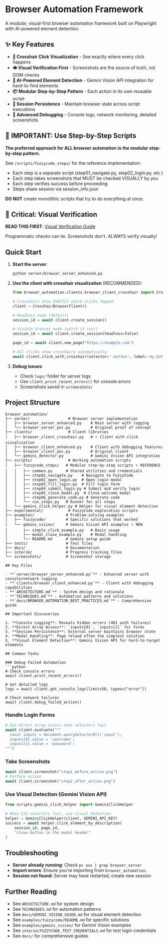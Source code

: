 # Browser Automation Framework

A modular, visual-first browser automation framework built on Playwright with AI-powered element detection.

## ✨ Key Features

- **🎯 Crosshair Click Visualization** - See exactly where every click happens
- **👁️ Visual Verification First** - Screenshots are the source of truth, not DOM checks
- **🤖 AI-Powered Element Detection** - Gemini Vision API integration for hard-to-find elements
- **📦 Modular Step-by-Step Pattern** - Each action in its own reusable script
- **🔄 Session Persistence** - Maintain browser state across script executions
- **🐛 Advanced Debugging** - Console logs, network monitoring, detailed screenshots

## 🚨 IMPORTANT: Use Step-by-Step Scripts

**The preferred approach for ALL browser automation is the modular step-by-step pattern.**

See `/scripts/fuzzycode_steps/` for the reference implementation:
- Each step is a separate script (step01_navigate.py, step02_login.py, etc.)
- Each step takes screenshots that MUST be checked VISUALLY by you
- Each step verifies success before proceeding
- Steps share session via session_info.json

**DO NOT** create monolithic scripts that try to do everything at once.

## 🚨 Critical: Visual Verification

**READ THIS FIRST**: [Visual Verification Guide](docs/VISUAL_VERIFICATION_GUIDE.md)

Programmatic checks can lie. Screenshots don't. ALWAYS verify visually!

## Quick Start

1. **Start the server**:
   ```bash
   python server/browser_server_enhanced.py
   ```

2. **Use the client with crosshair visualization** (RECOMMENDED):
   ```python
   from browser_automation.clients.browser_client_crosshair import CrosshairBrowserClient
   
   # Crosshairs show EXACTLY where clicks happen
   client = CrosshairBrowserClient()
   
   # Headless mode (default)
   session_id = await client.create_session()
   
   # Visible browser mode (watch it run!)
   session_id = await client.create_session(headless=False)
   
   page_id = await client.new_page("https://example.com")
   
   # All clicks show crosshairs automatically
   await client.click_with_crosshair(selector='.button', label='my_button')
   ```

3. **Debug issues**:
   - Check `logs/` folder for server logs
   - Use `client.print_recent_errors()` for console errors
   - Screenshots saved in `screenshots/`

## Project Structure

```
browser_automation/
├── server/                 # Browser server implementation
│   ├── browser_server_enhanced.py    # Main server with logging
│   └── browser_server_poc.py         # Original proof of concept
├── clients/                # Client libraries
│   ├── browser_client_crosshair.py   # ⭐ Client with click visualization
│   ├── browser_client_enhanced.py    # Client with debugging features
│   ├── browser_client_poc.py         # Original client
│   └── gemini_detector.py            # Gemini Vision API integration
├── scripts/                # Working automation scripts
│   ├── fuzzycode_steps/   # Modular step-by-step scripts ⭐ REFERENCE
│   │   ├── common.py      # Shared utilities and credentials
│   │   ├── step01_navigate.py    # Navigate to FuzzyCode
│   │   ├── step02_open_login.py  # Open login modal
│   │   ├── step03_fill_login.py  # Fill login form
│   │   ├── step04_submit_login.py # Submit and verify login
│   │   ├── step05_close_modal.py  # Close welcome modal
│   │   ├── step06_generate_code.py # Generate code
│   │   └── run_steps.py   # Runner for all steps
│   └── gemini_click_helper.py # Helper for visual element detection
├── experimental/           # FuzzyCode exploration scripts
├── examples/              # Problem-solving examples
│   ├── fuzzycode/         # Specific solutions that worked
│   └── gemini_vision/     # Gemini Vision API examples ⭐ NEW
│       ├── simple_click_example.py   # Basic usage
│       ├── modal_close_example.py    # Modal handling
│       └── README.md      # Gemini setup guide
├── tests/                 # Test files
├── docs/                  # Documentation
├── interim/               # Progress tracking files
└── screenshots/           # Screenshot storage

## Key Files

- **`server/browser_server_enhanced.py`** - Enhanced server with console/network logging
- **`clients/browser_client_enhanced.py`** - Client with debugging capabilities
- **`ARCHITECTURE.md`** - System design and rationale
- **`TECHNIQUES.md`** - Automation patterns and solutions
- **`docs/BROWSER_AUTOMATION_BEST_PRACTICES.md`** - Comprehensive guide

## Important Discoveries

1. **Console Logging**: Reveals hidden errors (401 auth failures)
2. **Direct Array Access**: `inputs[0]`, `inputs[1]` for forms
3. **Session Persistence**: External server maintains browser state
4. **Modal Handling**: Page reload often the simplest solution
5. **Visual Element Detection**: Gemini Vision API for hard-to-target elements

## Common Tasks

### Debug Failed Automation
```python
# Check console errors
await client.print_recent_errors()

# Get detailed logs
logs = await client.get_console_logs(limit=50, types=["error"])

# Check network failures  
await client.debug_failed_action()
```

### Handle Login Forms
```python
# Use direct array access when selectors fail
await client.evaluate("""
  const inputs = document.querySelectorAll('input');
  inputs[0].value = 'username';
  inputs[1].value = 'password';
""")
```

### Take Screenshots
```python
await client.screenshot("step1_before_action.png")
# Perform action
await client.screenshot("step2_after_action.png")
```

### Use Visual Detection (Gemini Vision API)
```python
from scripts.gemini_click_helper import GeminiClickHelper

# When CSS selectors fail, use visual detection
helper = GeminiClickHelper(client, GEMINI_API_KEY)
success = await helper.click_element_by_description(
    session_id, page_id,
    "close button in the modal header"
)
```

## Troubleshooting

- **Server already running**: Check `ps aux | grep browser_server`
- **Import errors**: Ensure you're importing from `browser_automation.`
- **Session not found**: Server may have restarted, create new session

## Further Reading

- See `ARCHITECTURE.md` for system design
- See `TECHNIQUES.md` for automation patterns
- See `docs/GEMINI_VISION_GUIDE.md` for visual element detection
- See `examples/fuzzycode/README.md` for specific solutions
- See `examples/gemini_vision/` for Gemini Vision examples
- See `interim/FUZZYCODE_TEST_CREDENTIALS.md` for test login credentials
- See `docs/` for comprehensive guides